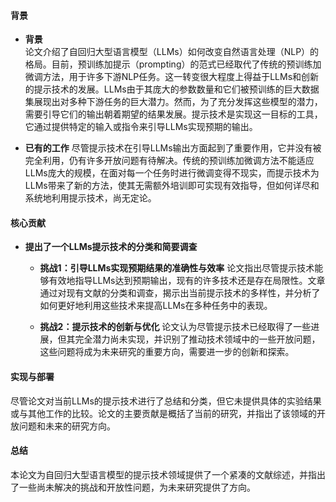 #### 背景
- **背景**       
    论文介绍了自回归大型语言模型（LLMs）如何改变自然语言处理（NLP）的格局。目前，预训练加提示（prompting）的范式已经取代了传统的预训练加微调方法，用于许多下游NLP任务。这一转变很大程度上得益于LLMs和创新的提示技术的发展。LLMs由于其庞大的参数数量和它们被预训练的巨大数据集展现出对多种下游任务的巨大潜力。然而，为了充分发挥这些模型的潜力，需要引导它们的输出朝着期望的结果发展。提示技术是实现这一目标的工具，它通过提供特定的输入或指令来引导LLMs实现预期的输出。

- **已有的工作**
    尽管提示技术在引导LLMs输出方面起到了重要作用，它并没有被完全利用，仍有许多开放问题有待解决。传统的预训练加微调方法不能适应LLMs庞大的规模，在面对每一个任务时进行微调变得不现实，而提示技术为LLMs带来了新的方法，使其无需额外培训即可实现有效指导，但如何详尽和系统地利用提示技术，尚无定论。

#### 核心贡献
- **提出了一个LLMs提示技术的分类和简要调查**
    - **挑战1：引导LLMs实现预期结果的准确性与效率**
        论文指出尽管提示技术能够有效地指导LLMs达到预期输出，现有的许多技术还是存在局限性。文章通过对现有文献的分类和调查，揭示出当前提示技术的多样性，并分析了如何更好地利用这些技术来提高LLMs在多种任务中的表现。

    - **挑战2：提示技术的创新与优化**
        论文认为尽管提示技术已经取得了一些进展，但其完全潜力尚未实现，并识别了推动技术领域中的一些开放问题，这些问题将成为未来研究的重要方向，需要进一步的创新和探索。

#### 实现与部署
尽管论文对当前LLMs的提示技术进行了总结和分类，但它未提供具体的实验结果或与其他工作的比较。论文的主要贡献是概括了当前的研究，并指出了该领域的开放问题和未来的研究方向。

#### 总结
本论文为自回归大型语言模型的提示技术领域提供了一个紧凑的文献综述，并指出了一些尚未解决的挑战和开放性问题，为未来研究提供了方向。